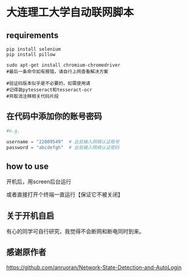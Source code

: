 # 大连理工大学自动联网脚本

## requirements
```shell
pip install selenium
pip install pillow

sudo apt-get install chromium-chromedriver
#最后一条命令如有报错，请自行上网查看解决方案

#验证码版本似乎是不必要的，如需使用请
#记得装pytesseract和tesseract-ocr
#并取消注释相关代码片段
```
## 在代码中添加你的账号密码
```python
#e.g.

username = "22009549"  # 此处输入网络认证账号
password = "abcdefgh"  # 此处输入网络认证密码
```

## how to use
开机后，用screen后台运行

或者直接打开个终端一直运行【保证它不被关闭】

## 关于开机自启
有心的同学可自行研究，我觉得不会断网和断电同时到来。

## 感谢原作者
https://github.com/anruoran/Network-State-Detection-and-AutoLogin
